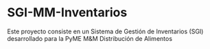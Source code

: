 # SGI-MM-Inventarios
Este proyecto consiste en un Sistema de Gestión de Inventarios (SGI) desarrollado para la PyME M&amp;M Distribución de Alimentos
